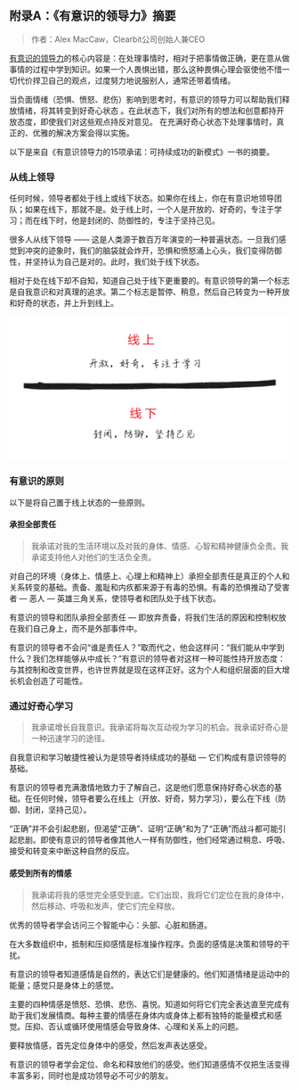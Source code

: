 ## 附录A：《有意识的领导力》摘要

> 作者：Alex MacCaw，Clearbit公司创始人兼CEO

[有意识的领导力](https://conscious.is/)的核心内容是：在处理事情时，相对于把事情做正确，更在意从做事情的过程中学到知识。如果一个人畏惧出错，那么这种畏惧心理会驱使他不惜一切代价捍卫自己的观点，过度努力地说服别人，通常还带着情绪。 

当负面情绪（恐惧、愤怒、悲伤）影响到思考时，有意识的领导力可以帮助我们释放情绪，将其转变到好奇心状态  。在此状态下，我们对所有的想法和创意都持开放态度，即使我们对这些观点持反对意见。
在充满好奇心状态下处理事情时，真正的、优雅的解决方案会得以实施。

以下是来自《有意识领导力的15项承诺：可持续成功的新模式》一书的摘要。

### 从线上领导

任何时候，领导者都处于线上或线下状态。如果你在线上，你在有意识地领导团队；如果在线下，那就不是。处于线上时，一个人是开放的、好奇的，专注于学习；而在线下时，他是封闭的、防御性的，专注于坚持己见。

很多人从线下领导 —— 这是人类源于数百万年演变的一种普遍状态。一旦我们感觉到冲突的迹象时，我们的脑袋就会炸开，恐惧和愤怒涌上心头，我们变得防御性，并坚持认为自己是对的。此时，我们处于线下状态。

相对于处在线下却不自知，知道自己处于线下更重要的。有意识领导的第一个标志是自我意识和对真理的追求。第二个标志是暂停、稍息，然后自己转变为一种开放和好奇的状态，并上升到线上。

![公司增长曲线](../images/append_a_1.png)

### 有意识的原则
以下是将自己置于线上状态的一些原则。

#### 承担全部责任
>  我承诺对我的生活环境以及对我的身体、情感、心智和精神健康负全责。我承诺支持他人对他们的生活负全责。

对自己的环境（身体上、情感上、心理上和精神上）承担全部责任是真正的个人和关系转变的基础。责备、羞耻和内疚都来源于有毒的恐惧。有毒的恐惧推动了受害者 — 恶人 — 英雄三角关系，使领导者和团队处于线下状态。

有意识的领导和团队承担全部责任 — 即放弃责备，将我们生活的原因和控制权放在我们自己身上，而不是外部事件中。

有意识的领导者不会问“谁是责任人？”取而代之，他会这样问：“我们能从中学到什么？我们怎样能够从中成长？”有意识的领导者对这样一种可能性持开放态度：与其控制和改变世界，也许世界就是现在这样正好。这为个人和组织层面的巨大增长机会创造了可能性。

### 通过好奇心学习
> 我承诺增长自我意识。我承诺将每次互动视为学习的机会。我承诺好奇心是一种迅速学习的途径。

自我意识和学习敏捷性被认为是领导者持续成功的基础 — 它们构成有意识领导的基础。

有意识的领导者充满激情地致力于了解自己，这是他们愿意保持好奇心状态的基础。在任何时候，领导者要么在线上（开放、好奇，努力学习），要么在下线（防御、封闭，坚持己见）。

“正确”并不会引起悲剧，但渴望“正确”、证明“正确”和为了“正确”而战斗都可能引起悲剧。即使有意识的领导者像其他人一样有防御性，他们经常通过稍息、呼吸、接受和转变来中断这种自然的反应。

#### 感受到所有的情感
> 我承诺将我的感觉完全感受到底。它们出现，我将它们定位在我的身体中，然后移动、呼吸和发声，使它们完全释放。

 优秀的领导者学会访问三个智能中心：头部、心脏和肠道。

在大多数组织中，抵制和压抑感情是标准操作程序。负面的感情是决策和领导的干扰。

有意识的领导者知道感情是自然的，表达它们是健康的。他们知道情绪是运动中的能量；感觉只是身体上的感觉。

主要的四种情感是愤怒、恐惧、悲伤、喜悦。知道如何将它们完全表达直至完成有助于我们发展情商。每种主要的情感在身体内或身体上都有独特的能量模式和感觉。压抑、否认或循环使用情感会导致身体、心理和关系上的问题。

要释放情感，首先定位身体中的感受，然后发声表达感受。

有意识的领导者学会定位、命名和释放他们的感受。他们知道感情不仅把生活变得丰富多彩，同时也是成功领导必不可少的朋友。

